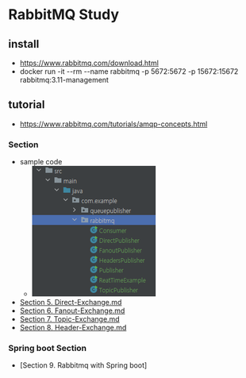 # RabbitMQ Study

## install
* https://www.rabbitmq.com/download.html
* docker run -it --rm --name rabbitmq -p 5672:5672 -p 15672:15672 rabbitmq:3.11-management

## tutorial
* https://www.rabbitmq.com/tutorials/amqp-concepts.html

### Section
* sample code
  * ![img.png](img/basic-sample-code.png)
* [Section 5. Direct-Exchange.md](01.%20Direct-Exchange.md)
* [Section 6. Fanout-Exchange.md](02.%20Fanout-Exchange.md)
* [Section 7. Topic-Exchange.md](03.%20Topic-Exchange.md)
* [Section 8. Header-Exchange.md](04.%20Header-Exchange.md)

### Spring boot Section
* [Section 9. Rabbitmq with Spring boot]


